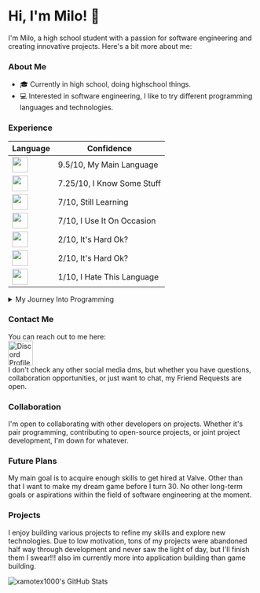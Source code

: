 
# Hi, I'm Milo! 👋 

I'm Milo, a high school student with a passion for software engineering and creating innovative projects. Here's a bit more about me:

### About Me

 - 🎓 Currently in high school, doing highschool things. 
- 💻 Interested in software engineering, I like to try different programming languages and technologies.

### Experience

|<b>Language</b>|<b>Confidence</b>|
|-|-|
|<img src="https://img.shields.io/badge/JavaScript%20-%20%23000000?style=flat&logo=Node.js&logoColor=68a063" height=32></img>|9.5/10, My Main Language|
|<img src="https://img.shields.io/badge/Python%20-%20%23000000?style=flat&logo=Python&logoColor=f7ce3d" height=32></img>|7.25/10, I Know Some Stuff|
|<img src="https://img.shields.io/badge/CSharp%20-%20%23000000?style=flat&logo=Sharp&logoColor=9b4993" height=32></img>|7/10, Still Learning|
|<img src="https://img.shields.io/badge/Bash%20-%20%23000000?style=flat&logo=GNUBash&logoColor=272e35" height=32></img>|7/10, I Use It On Occasion|
|<img src="https://img.shields.io/badge/C++%20-%20%23000000?style=flat&logo=Cplusplus&logoColor=00599C" height=32></img>|2/10, It's Hard Ok?|
|<img src="https://img.shields.io/badge/C%20-%20%23000000?style=flat&logo=C&logoColor=A8B9CC" height=32></img>|2/10, It's Hard Ok?|
|<img src="https://img.shields.io/badge/PHP%20-%20%23000000?style=flat&logo=PHP&logoColor=787cb5" height=32></img>|1/10, I Hate This Language|

<details><summary>My Journey Into Programming</summary>

I embarked on my programming journey at the age of 13 with a dream of designing my own game. Starting in Unity, I quickly encountered the challenge of C# but found relief during my freshman year of high school when I enrolled in a computer programming class. There, I learned JavaScript essentials and was captivated by the endless possibilities. Experimenting with small projects, I later ventured into HTML to create a file-sharing website for my friends. Later that year, one of my friends started joking about me getting a job at Valve, as he had wanted them to make a Team Fortress 2 update. This prompted me to look into it and find out that Valve had the exact working structure that matched my style.

Dabbling in C#, I ventured into modding a game I was passionate about, finding a warm and welcoming community of moderators. Despite encountering burnout during the final stretch of my mod, I took a break from development, eventually abandoning the project after the games developers added the main idea of the mod to the game.

Roughly 6 months passed by and I joined a Youtuber's minecraft server. I enjoyed the server for a while before asking the now owner of the server if i could join the development team. He decided to give me a chance and let me show my skills. He later gave me a future update to work on, and i focused on adding many features for that update. A few days later, I was informed that the server would be going under a rebrand, as the owner decided that they wanted to step away. The new owner and I would brainstorm names for the server as we went under the rebrand, and we eventually settled on the name "RealmForged". I dedicated most of my waking hours to working on the server and eventually we launched. 

Now, I'm dedicated to expanding my skills, aiming for a computer engineering degree, and hoping to pursue a career at Valve in my early-mid 20s.
</details>

### Contact Me

You can reach out to me here:
<br>
<a href=https://discord.com/users/450702721763508235>
<img src=https://assets-global.website-files.com/6257adef93867e50d84d30e2/636e0a69f118df70ad7828d4_icon_clyde_blurple_RGB.svg alt="Discord Profile" width=50 height=50>
</a>
<br>
I don't check any other social media dms, but whether you have questions, collaboration opportunities, or just want to chat, my Friend Requests are open.

### Collaboration

I'm open to collaborating with other developers on projects. Whether it's pair programming, contributing to open-source projects, or joint project development, I'm down for whatever.

### Future Plans

My main goal is to acquire enough skills to get hired at Valve. Other than that I want to make my dream game before I turn 30. No other long-term goals or aspirations within the field of software engineering at the moment.

### Projects

I enjoy building various projects to refine my skills and explore new technologies. Due to low motivation, tons of my projects were abandoned half way through development and never saw the light of day, but I'll finish them I swear!!! also im currently more into application building than game building.

![xamotex1000's GitHub Stats](https://github-readme-stats.vercel.app/api?username=xamotex1000&title_color=803030&text_color=b1b1b1&border_color=303030&bg_color=000015)
